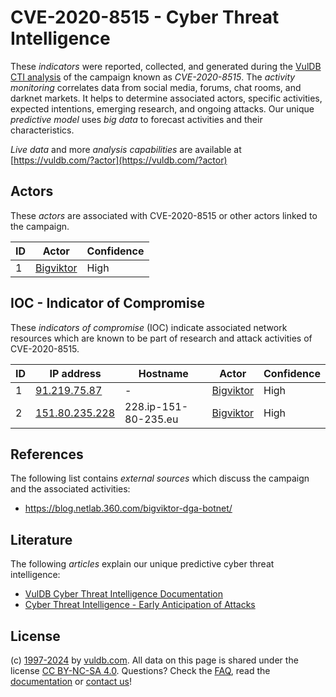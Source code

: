 # CVE-2020-8515 - Cyber Threat Intelligence

These _indicators_ were reported, collected, and generated during the [VulDB CTI analysis](https://vuldb.com/?kb.cti) of the campaign known as _CVE-2020-8515_. The _activity monitoring_ correlates data from social media, forums, chat rooms, and darknet markets. It helps to determine associated actors, specific activities, expected intentions, emerging research, and ongoing attacks. Our unique _predictive model_ uses _big data_ to forecast activities and their characteristics.

_Live data_ and more _analysis capabilities_ are available at [https://vuldb.com/?actor](https://vuldb.com/?actor)

## Actors

These _actors_ are associated with CVE-2020-8515 or other actors linked to the campaign.

ID | Actor | Confidence
-- | ----- | ----------
1 | [Bigviktor](https://vuldb.com/?actor.bigviktor) | High

## IOC - Indicator of Compromise

These _indicators of compromise_ (IOC) indicate associated network resources which are known to be part of research and attack activities of CVE-2020-8515.

ID | IP address | Hostname | Actor | Confidence
-- | ---------- | -------- | ----- | ----------
1 | [91.219.75.87](https://vuldb.com/?ip.91.219.75.87) | - | [Bigviktor](https://vuldb.com/?actor.bigviktor) | High
2 | [151.80.235.228](https://vuldb.com/?ip.151.80.235.228) | 228.ip-151-80-235.eu | [Bigviktor](https://vuldb.com/?actor.bigviktor) | High

## References

The following list contains _external sources_ which discuss the campaign and the associated activities:

* https://blog.netlab.360.com/bigviktor-dga-botnet/

## Literature

The following _articles_ explain our unique predictive cyber threat intelligence:

* [VulDB Cyber Threat Intelligence Documentation](https://vuldb.com/?kb.cti)
* [Cyber Threat Intelligence - Early Anticipation of Attacks](https://www.scip.ch/en/?labs.20201022)

## License

(c) [1997-2024](https://vuldb.com/?kb.changelog) by [vuldb.com](https://vuldb.com/?kb.about). All data on this page is shared under the license [CC BY-NC-SA 4.0](https://creativecommons.org/licenses/by-nc-sa/4.0/). Questions? Check the [FAQ](https://vuldb.com/?kb.faq), read the [documentation](https://vuldb.com/?kb) or [contact us](https://vuldb.com/?contact)!
